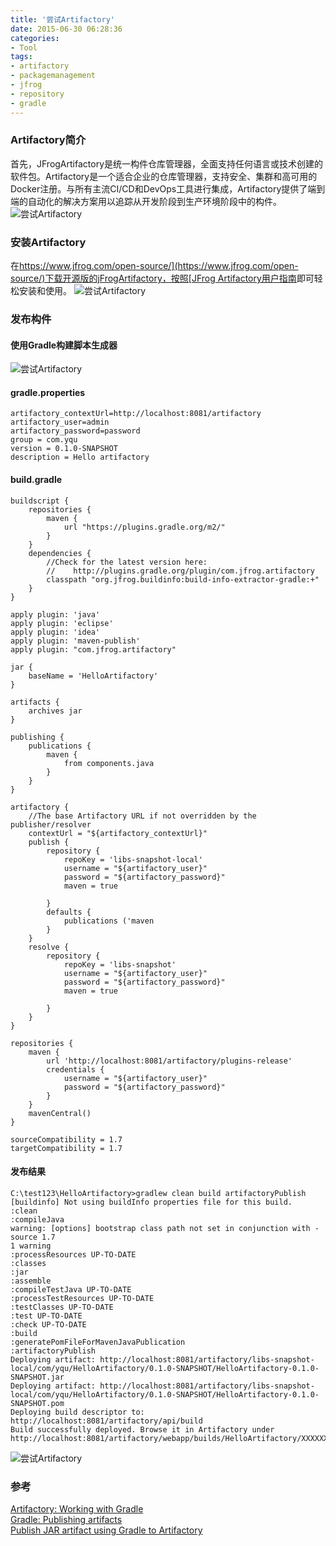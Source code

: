 ```yaml
---
title: '尝试Artifactory'
date: 2015-06-30 06:28:36
categories: 
- Tool
tags: 
- artifactory
- packagemanagement
- jfrog
- repository
- gradle
---
```

### Artifactory简介

首先，JFrogArtifactory是统一构件仓库管理器，全面支持任何语言或技术创建的软件包。Artifactory是一个适合企业的仓库管理器，支持安全、集群和高可用的Docker注册。与所有主流CI/CD和DevOps工具进行集成，Artifactory提供了端到端的自动化的解决方案用以追踪从开发阶段到生产环境阶段中的构件。
![尝试Artifactory](/images/2015/6/0026uWfMzy74hynFSMRd5.jpg)

### 安装Artifactory

在[https://www.jfrog.com/open-source/](https://www.jfrog.com/open-source/)下载开源版的jFrogArtifactory，按照[JFrog Artifactory用户指南](http://wiki.jfrog.org/confluence/display/RTF)即可轻松安装和使用。
![尝试Artifactory](/images/2015/6/0026uWfMzy74hcyzM0Pbb.jpg)

### 发布构件

#### 使用Gradle构建脚本生成器

![尝试Artifactory](/images/2015/6/0026uWfMzy74j5LEjTf7d.jpg)

#### gradle.properties

```
artifactory_contextUrl=http://localhost:8081/artifactory
artifactory_user=admin
artifactory_password=password
group = com.yqu
version = 0.1.0-SNAPSHOT
description = Hello artifactory
```

#### build.gradle

```
buildscript {
    repositories {
        maven {
            url "https://plugins.gradle.org/m2/"
        }      
    }
    dependencies {
        //Check for the latest version here: 
        //    http://plugins.gradle.org/plugin/com.jfrog.artifactory
        classpath "org.jfrog.buildinfo:build-info-extractor-gradle:+"
    }
}

apply plugin: 'java'
apply plugin: 'eclipse'
apply plugin: 'idea'
apply plugin: 'maven-publish'
apply plugin: "com.jfrog.artifactory"

jar {
    baseName = 'HelloArtifactory'
}

artifacts {
    archives jar
}

publishing {
    publications {
        maven {
            from components.java
        }
    }
}

artifactory {
    //The base Artifactory URL if not overridden by the publisher/resolver
    contextUrl = "${artifactory_contextUrl}" 
    publish {
        repository {
            repoKey = 'libs-snapshot-local'
            username = "${artifactory_user}"
            password = "${artifactory_password}"
            maven = true
            
        }
        defaults {
            publications ('maven
        }
    }
    resolve {
        repository {
            repoKey = 'libs-snapshot'
            username = "${artifactory_user}"
            password = "${artifactory_password}"
            maven = true
            
        }
    }    
}

repositories {
    maven {
        url 'http://localhost:8081/artifactory/plugins-release'
        credentials {
            username = "${artifactory_user}"
            password = "${artifactory_password}"
        }
    }
    mavenCentral()
}

sourceCompatibility = 1.7
targetCompatibility = 1.7
```

#### 发布结果

```
C:\test123\HelloArtifactory>gradlew clean build artifactoryPublish
[buildinfo] Not using buildInfo properties file for this build.
:clean
:compileJava
warning: [options] bootstrap class path not set in conjunction with -source 1.7
1 warning
:processResources UP-TO-DATE
:classes
:jar
:assemble
:compileTestJava UP-TO-DATE
:processTestResources UP-TO-DATE
:testClasses UP-TO-DATE
:test UP-TO-DATE
:check UP-TO-DATE
:build
:generatePomFileForMavenJavaPublication
:artifactoryPublish
Deploying artifact: http://localhost:8081/artifactory/libs-snapshot-local/com/yqu/HelloArtifactory/0.1.0-SNAPSHOT/HelloArtifactory-0.1.0-SNAPSHOT.jar
Deploying artifact: http://localhost:8081/artifactory/libs-snapshot-local/com/yqu/HelloArtifactory/0.1.0-SNAPSHOT/HelloArtifactory-0.1.0-SNAPSHOT.pom
Deploying build descriptor to: http://localhost:8081/artifactory/api/build
Build successfully deployed. Browse it in Artifactory under http://localhost:8081/artifactory/webapp/builds/HelloArtifactory/XXXXXXXX
```
![尝试Artifactory](/images/2015/6/0026uWfMzy74j77Wxf1a7.jpg)

### 参考

[Artifactory: Working with Gradle](https://www.jfrog.com/confluence/display/RTF/Working+with+Gradle)  
[Gradle: Publishing artifacts](https://docs.gradle.org/current/userguide/artifact_management.html)  
[Publish JAR artifact using Gradle to Artifactory](http://buransky.com/scala/publish-jar-artifact-using-gradle-to-artifactory/)  